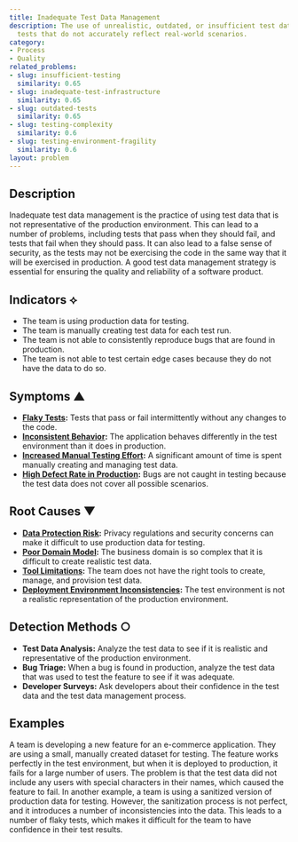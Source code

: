 ```yaml
---
title: Inadequate Test Data Management
description: The use of unrealistic, outdated, or insufficient test data leads to
  tests that do not accurately reflect real-world scenarios.
category:
- Process
- Quality
related_problems:
- slug: insufficient-testing
  similarity: 0.65
- slug: inadequate-test-infrastructure
  similarity: 0.65
- slug: outdated-tests
  similarity: 0.65
- slug: testing-complexity
  similarity: 0.6
- slug: testing-environment-fragility
  similarity: 0.6
layout: problem
---
```


## Description
Inadequate test data management is the practice of using test data that is not representative of the production environment. This can lead to a number of problems, including tests that pass when they should fail, and tests that fail when they should pass. It can also lead to a false sense of security, as the tests may not be exercising the code in the same way that it will be exercised in production. A good test data management strategy is essential for ensuring the quality and reliability of a software product.

## Indicators ⟡
- The team is using production data for testing.
- The team is manually creating test data for each test run.
- The team is not able to consistently reproduce bugs that are found in production.
- The team is not able to test certain edge cases because they do not have the data to do so.

## Symptoms ▲
- **[Flaky Tests](flaky-tests.md):** Tests that pass or fail intermittently without any changes to the code.
- **[Inconsistent Behavior](inconsistent-behavior.md):** The application behaves differently in the test environment than it does in production.
- **[Increased Manual Testing Effort](increased-manual-testing-effort.md):** A significant amount of time is spent manually creating and managing test data.
- **[High Defect Rate in Production](high-defect-rate-in-production.md):** Bugs are not caught in testing because the test data does not cover all possible scenarios.

## Root Causes ▼
- **[Data Protection Risk](data-protection-risk.md):** Privacy regulations and security concerns can make it difficult to use production data for testing.
- **[Poor Domain Model](poor-domain-model.md):** The business domain is so complex that it is difficult to create realistic test data.
- **[Tool Limitations](tool-limitations.md):** The team does not have the right tools to create, manage, and provision test data.
- **[Deployment Environment Inconsistencies](deployment-environment-inconsistencies.md):** The test environment is not a realistic representation of the production environment.

## Detection Methods ○
- **Test Data Analysis:** Analyze the test data to see if it is realistic and representative of the production environment.
- **Bug Triage:** When a bug is found in production, analyze the test data that was used to test the feature to see if it was adequate.
- **Developer Surveys:** Ask developers about their confidence in the test data and the test data management process.

## Examples
A team is developing a new feature for an e-commerce application. They are using a small, manually created dataset for testing. The feature works perfectly in the test environment, but when it is deployed to production, it fails for a large number of users. The problem is that the test data did not include any users with special characters in their names, which caused the feature to fail. In another example, a team is using a sanitized version of production data for testing. However, the sanitization process is not perfect, and it introduces a number of inconsistencies into the data. This leads to a number of flaky tests, which makes it difficult for the team to have confidence in their test results.
